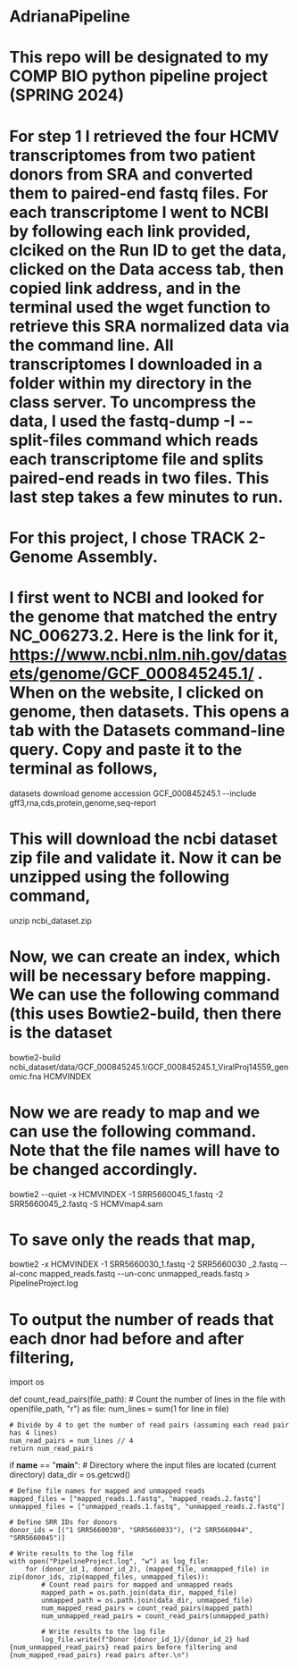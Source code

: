 # AdrianaPipeline
# This repo will be designated to my COMP BIO python pipeline project (SPRING 2024)
# For step 1 I retrieved the four HCMV transcriptomes from two patient donors from SRA and converted them to paired-end fastq files. For each transcriptome I went to NCBI by following each link provided, clciked on the Run ID to get the data, clicked on the Data access tab, then copied link address, and in the terminal used the wget function to retrieve this SRA normalized data via the command line. All transcriptomes I downloaded in a folder within my directory in the class server. To uncompress the data, I used the fastq-dump -I --split-files command which reads each transcriptome file and splits paired-end reads in two files. This last step takes a few minutes to run.

# For this project, I chose TRACK 2- Genome Assembly.
# I first went to NCBI and looked for the genome that matched the entry NC_006273.2. Here is the link for it, https://www.ncbi.nlm.nih.gov/datasets/genome/GCF_000845245.1/ . When on the website, I clicked on genome, then datasets. This opens a tab with the Datasets command-line query. Copy and paste it to the terminal as follows,
datasets download genome accession GCF_000845245.1 --include gff3,rna,cds,protein,genome,seq-report
# This will download the ncbi dataset zip file and validate it. Now it can be unzipped using the following command,
unzip ncbi_dataset.zip
# Now, we can create an index, which will be necessary before mapping. We can use the following command (this uses Bowtie2-build, then there is the dataset
bowtie2-build ncbi_dataset/data/GCF_000845245.1/GCF_000845245.1_ViralProj14559_genomic.fna HCMVINDEX
# Now we are ready to map and we can use the following command. Note that the file names will have to be changed accordingly.
bowtie2 --quiet -x HCMVINDEX -1 SRR5660045_1.fastq -2 SRR5660045_2.fastq -S HCMVmap4.sam
# To save only the reads that map,
bowtie2 -x HCMVINDEX -1 SRR5660030_1.fastq -2 SRR5660030
_2.fastq --al-conc mapped_reads.fastq --un-conc unmapped_reads.fastq > PipelineProject.log
# To output the number of reads that each dnor had before and after filtering,
import os

def count_read_pairs(file_path):
    # Count the number of lines in the file
    with open(file_path, "r") as file:
        num_lines = sum(1 for line in file)
    
    # Divide by 4 to get the number of read pairs (assuming each read pair has 4 lines)
    num_read_pairs = num_lines // 4
    return num_read_pairs

if __name__ == "__main__":
    # Directory where the input files are located (current directory)
    data_dir = os.getcwd()
    
    # Define file names for mapped and unmapped reads
    mapped_files = ["mapped_reads.1.fastq", "mapped_reads.2.fastq"]
    unmapped_files = ["unmapped_reads.1.fastq", "unmapped_reads.2.fastq"]
    
    # Define SRR IDs for donors
    donor_ids = [("1 SRR5660030", "SRR5660033"), ("2 SRR5660044", "SRR5660045")]
    
    # Write results to the log file
    with open("PipelineProject.log", "w") as log_file:
        for (donor_id_1, donor_id_2), (mapped_file, unmapped_file) in zip(donor_ids, zip(mapped_files, unmapped_files)):
            # Count read pairs for mapped and unmapped reads
            mapped_path = os.path.join(data_dir, mapped_file)
            unmapped_path = os.path.join(data_dir, unmapped_file)
            num_mapped_read_pairs = count_read_pairs(mapped_path)
            num_unmapped_read_pairs = count_read_pairs(unmapped_path)
            
            # Write results to the log file
            log_file.write(f"Donor {donor_id_1}/{donor_id_2} had {num_unmapped_read_pairs} read pairs before filtering and {num_mapped_read_pairs} read pairs after.\n")

